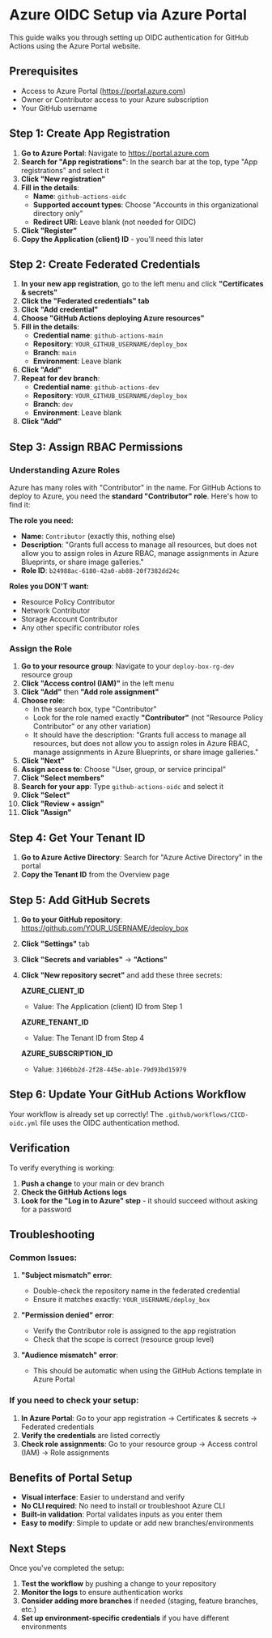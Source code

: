 # Azure OIDC Setup via Azure Portal

This guide walks you through setting up OIDC authentication for GitHub Actions using the Azure Portal website.

## Prerequisites
- Access to Azure Portal (https://portal.azure.com)
- Owner or Contributor access to your Azure subscription
- Your GitHub username

## Step 1: Create App Registration

1. **Go to Azure Portal**: Navigate to https://portal.azure.com
2. **Search for "App registrations"**: In the search bar at the top, type "App registrations" and select it
3. **Click "New registration"**
4. **Fill in the details**:
   - **Name**: `github-actions-oidc`
   - **Supported account types**: Choose "Accounts in this organizational directory only"
   - **Redirect URI**: Leave blank (not needed for OIDC)
5. **Click "Register"**
6. **Copy the Application (client) ID** - you'll need this later

## Step 2: Create Federated Credentials

1. **In your new app registration**, go to the left menu and click **"Certificates & secrets"**
2. **Click the "Federated credentials" tab**
3. **Click "Add credential"**
4. **Choose "GitHub Actions deploying Azure resources"**
5. **Fill in the details**:
   - **Credential name**: `github-actions-main`
   - **Repository**: `YOUR_GITHUB_USERNAME/deploy_box`
   - **Branch**: `main`
   - **Environment**: Leave blank
6. **Click "Add"**
7. **Repeat for dev branch**:
   - **Credential name**: `github-actions-dev`
   - **Repository**: `YOUR_GITHUB_USERNAME/deploy_box`
   - **Branch**: `dev`
   - **Environment**: Leave blank
8. **Click "Add"**

## Step 3: Assign RBAC Permissions

### Understanding Azure Roles

Azure has many roles with "Contributor" in the name. For GitHub Actions to deploy to Azure, you need the **standard "Contributor" role**. Here's how to find it:

**The role you need:**
- **Name**: `Contributor` (exactly this, nothing else)
- **Description**: "Grants full access to manage all resources, but does not allow you to assign roles in Azure RBAC, manage assignments in Azure Blueprints, or share image galleries."
- **Role ID**: `b24988ac-6180-42a0-ab88-20f7382dd24c`

**Roles you DON'T want:**
- Resource Policy Contributor
- Network Contributor  
- Storage Account Contributor
- Any other specific contributor roles

### Assign the Role

1. **Go to your resource group**: Navigate to your `deploy-box-rg-dev` resource group
2. **Click "Access control (IAM)"** in the left menu
3. **Click "Add"** then **"Add role assignment"**
4. **Choose role**: 
   - In the search box, type "Contributor" 
   - Look for the role named exactly **"Contributor"** (not "Resource Policy Contributor" or any other variation)
   - It should have the description: "Grants full access to manage all resources, but does not allow you to assign roles in Azure RBAC, manage assignments in Azure Blueprints, or share image galleries."
5. **Click "Next"**
6. **Assign access to**: Choose "User, group, or service principal"
7. **Click "Select members"**
8. **Search for your app**: Type `github-actions-oidc` and select it
9. **Click "Select"**
10. **Click "Review + assign"**
11. **Click "Assign"**

## Step 4: Get Your Tenant ID

1. **Go to Azure Active Directory**: Search for "Azure Active Directory" in the portal
2. **Copy the Tenant ID** from the Overview page

## Step 5: Add GitHub Secrets

1. **Go to your GitHub repository**: https://github.com/YOUR_USERNAME/deploy_box
2. **Click "Settings"** tab
3. **Click "Secrets and variables"** → **"Actions"**
4. **Click "New repository secret"** and add these three secrets:

   **AZURE_CLIENT_ID**
   - Value: The Application (client) ID from Step 1

   **AZURE_TENANT_ID**
   - Value: The Tenant ID from Step 4

   **AZURE_SUBSCRIPTION_ID**
   - Value: `3106bb2d-2f28-445e-ab1e-79d93bd15979`

## Step 6: Update Your GitHub Actions Workflow

Your workflow is already set up correctly! The `.github/workflows/CICD-oidc.yml` file uses the OIDC authentication method.

## Verification

To verify everything is working:

1. **Push a change** to your main or dev branch
2. **Check the GitHub Actions logs**
3. **Look for the "Log in to Azure" step** - it should succeed without asking for a password

## Troubleshooting

### Common Issues:

1. **"Subject mismatch" error**:
   - Double-check the repository name in the federated credential
   - Ensure it matches exactly: `YOUR_USERNAME/deploy_box`

2. **"Permission denied" error**:
   - Verify the Contributor role is assigned to the app registration
   - Check that the scope is correct (resource group level)

3. **"Audience mismatch" error**:
   - This should be automatic when using the GitHub Actions template in Azure Portal

### If you need to check your setup:

1. **In Azure Portal**: Go to your app registration → Certificates & secrets → Federated credentials
2. **Verify the credentials** are listed correctly
3. **Check role assignments**: Go to your resource group → Access control (IAM) → Role assignments

## Benefits of Portal Setup

- **Visual interface**: Easier to understand and verify
- **No CLI required**: No need to install or troubleshoot Azure CLI
- **Built-in validation**: Portal validates inputs as you enter them
- **Easy to modify**: Simple to update or add new branches/environments

## Next Steps

Once you've completed the setup:

1. **Test the workflow** by pushing a change to your repository
2. **Monitor the logs** to ensure authentication works
3. **Consider adding more branches** if needed (staging, feature branches, etc.)
4. **Set up environment-specific credentials** if you have different environments 
